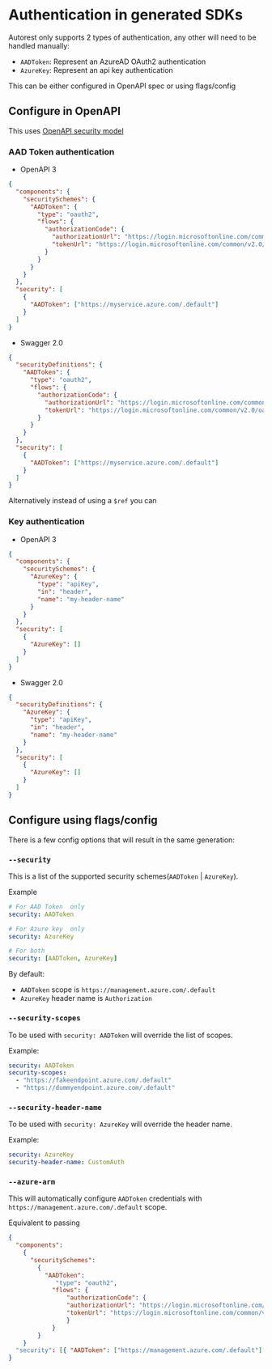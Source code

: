 # Authentication in generated SDKs

Autorest only supports 2 types of authentication, any other will need to be handled manually:

- `AADToken`: Represent an AzureAD OAuth2 authentication
- `AzureKey`: Represent an api key authentication

This can be either configured in OpenAPI spec or using flags/config

## Configure in OpenAPI

This uses [OpenAPI security model](https://swagger.io/docs/specification/authentication/)

### AAD Token authentication

- OpenAPI 3

```json
{
  "components": {
    "securitySchemes": {
      "AADToken": {
        "type": "oauth2",
        "flows": {
          "authorizationCode": {
            "authorizationUrl": "https://login.microsoftonline.com/common/v2.0/oauth2/authorize",
            "tokenUrl": "https://login.microsoftonline.com/common/v2.0/oauth2/token"
          }
        }
      }
    }
  },
  "security": [
    {
      "AADToken": ["https://myservice.azure.com/.default"]
    }
  ]
}
```

- Swagger 2.0

```json
{
  "securityDefinitions": {
    "AADToken": {
      "type": "oauth2",
      "flows": {
        "authorizationCode": {
          "authorizationUrl": "https://login.microsoftonline.com/common/v2.0/oauth2/authorize",
          "tokenUrl": "https://login.microsoftonline.com/common/v2.0/oauth2/token"
        }
      }
    }
  },
  "security": [
    {
      "AADToken": ["https://myservice.azure.com/.default"]
    }
  ]
}
```

Alternatively instead of using a `$ref` you can

### Key authentication

- OpenAPI 3

```json
{
  "components": {
    "securitySchemes": {
      "AzureKey": {
        "type": "apiKey",
        "in": "header",
        "name": "my-header-name"
      }
    }
  },
  "security": [
    {
      "AzureKey": []
    }
  ]
}
```

- Swagger 2.0

```json
{
  "securityDefinitions": {
    "AzureKey": {
      "type": "apiKey",
      "in": "header",
      "name": "my-header-name"
    }
  },
  "security": [
    {
      "AzureKey": []
    }
  ]
}
```

## Configure using flags/config

There is a few config options that will result in the same generation:

### `--security`

This is a list of the supported security schemes(`AADToken` | `AzureKey`).

Example

```yaml
# For AAD Token  only
security: AADToken

# For Azure key  only
security: AzureKey

# For both
security: [AADToken, AzureKey]
```

By default:

- `AADToken` scope is `https://management.azure.com/.default`
- `AzureKey` header name is `Authorization`

### `--security-scopes`

To be used with `security: AADToken` will override the list of scopes.

Example:

```yaml
security: AADToken
security-scopes:
  - "https://fakeendpoint.azure.com/.default"
  - "https://dummyendpoint.azure.com/.default"
```

### `--security-header-name`

To be used with `security: AzureKey` will override the header name.

Example:

```yaml
security: AzureKey
security-header-name: CustomAuth
```

### `--azure-arm`

This will automatically configure `AADToken` credentials with `https://management.azure.com/.default` scope.

Equivalent to passing

```json
{
  "components":
    {
      "securitySchemes":
        {
          "AADToken":
             "type": "oauth2",
            "flows": {
                "authorizationCode": {
                "authorizationUrl": "https://login.microsoftonline.com/common/v2.0/oauth2/authorize",
                "tokenUrl": "https://login.microsoftonline.com/common/v2.0/oauth2/token"
                }
            }
        }
    }
  "security": [{ "AADToken": ["https://management.azure.com/.default"] }],
}
```
